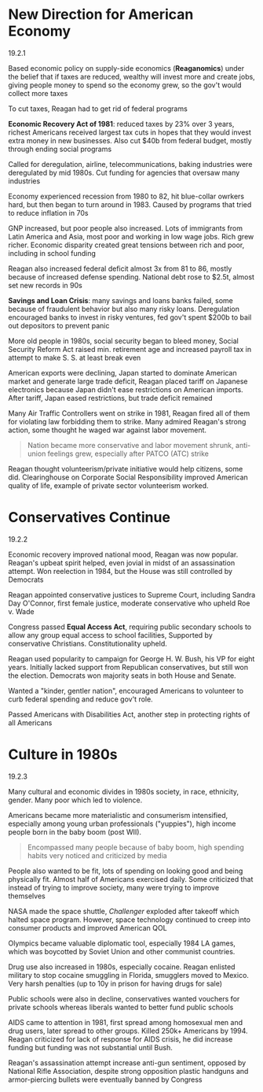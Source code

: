 # New Direction for American Economy

19.2.1

Based economic policy on supply-side economics (**Reaganomics**) under the belief that if taxes are reduced, wealthy will invest more and create jobs, giving people money to spend so the economy grew, so the gov't would collect more taxes

To cut taxes, Reagan had to get rid of federal programs

**Economic Recovery Act of 1981**: reduced taxes by 23% over 3 years, richest Americans received largest tax cuts in hopes that they would invest extra money in new businesses. Also cut $40b from federal budget, mostly through ending social programs

Called for deregulation, airline, telecommunications, baking industries were deregulated by mid 1980s. Cut funding for agencies that oversaw many industries

Economy experienced recession from 1980 to 82, hit blue-collar owrkers hard, but then began to turn around in 1983. Caused by programs that tried to reduce inflation in 70s

GNP increased, but poor people also increased. Lots of immigrants from Latin America and Asia, most poor and working in low wage jobs. Rich grew richer. Economic disparity created great tensions between rich and poor, including in school funding

Reagan also increased federal deficit almost 3x from 81 to 86, mostly because of increased defense spending. National debt rose to $2.5t, almost set new records in 90s

**Savings and Loan Crisis**: many savings and loans banks failed, some because of fraudulent behavior but also many risky loans. Deregulation encouraged banks to invest in risky ventures, fed gov't spent $200b to bail out depositors to prevent panic

More old people in 1980s, social security began to bleed money, Social Security Reform Act raised min. retirement age and increased payroll tax in attempt to make S. S. at least break even

American exports were declining, Japan started to dominate American market and generate large trade deficit, Reagan placed tariff on Japanese electronics because Japan didn't ease restrictions on American imports. After tariff, Japan eased restrictions, but trade deficit remained

Many Air Traffic Controllers went on strike in 1981, Reagan fired all of them for violating law forbidding them to strike. Many admired Reagan's strong action, some thought he waged war against labor movement. 

> Nation became more conservative and labor movement shrunk, anti-union feelings grew, especially after PATCO (ATC) strike

Reagan thought volunteerism/private initiative would help citizens, some did. Clearinghouse on Corporate Social Responsibility improved American quality of life, example of private sector volunteerism worked.

# Conservatives Continue

19.2.2

Economic recovery improved national mood, Reagan was now popular. Reagan's upbeat spirit helped, even jovial in midst of an assassination attempt. Won reelection in 1984, but the House was still controlled by Democrats

Reagan appointed conservative justices to Supreme Court, including Sandra Day O'Connor, first female justice, moderate conservative who upheld Roe v. Wade

Congress passed **Equal Access Act**, requiring public secondary schools to allow any group equal access to school facilities, Supported by conservative Christians. Constitutionality upheld.

Reagan used popularity to campaign for George H. W. Bush, his VP for eight years. Initially lacked support from Republican conservatives, but still won the election. Democrats won majority seats in both House and Senate.

Wanted a "kinder, gentler nation", encouraged Americans to volunteer to curb federal spending and reduce gov't role.

Passed Americans with Disabilities Act, another step in protecting rights of all Americans

# Culture in 1980s

19.2.3

Many cultural and economic divides in 1980s society, in race, ethnicity, gender. Many poor which led to violence.

Americans became more materialistic and consumerism intensified, especially among young urban professionals ("yuppies"), high income people born in the baby boom (post WII). 

> Encompassed many people because of baby boom, high spending habits very noticed and criticized by media

People also wanted to be fit, lots of spending on looking good and being physically fit. Almost half of Americans exercised daily. Some criticized that instead of trying to improve society, many were trying to improve themselves

NASA made the space shuttle, *Challenger* exploded after takeoff which halted space program. However, space technology continued to creep into consumer products and improved American QOL

Olympics became valuable diplomatic tool, especially 1984 LA games, which was boycotted by Soviet Union and other communist countries.

Drug use also increased in 1980s, especially cocaine. Reagan enlisted military to stop cocaine smuggling in Florida, smugglers moved to Mexico. Very harsh penalties (up to 10y in prison for having drugs for sale)

Public schools were also in decline, conservatives wanted vouchers for private schools whereas liberals wanted to better fund public schools

AIDS came to attention in 1981, first spread among homosexual men and drug users, later spread to other groups. Killed 250k+ Americans by 1994. Reagan criticized for lack of response for AIDS crisis, he did increase funding but funding was not substantial until Bush. 

Reagan's assassination attempt increase anti-gun sentiment, opposed by National Rifle Association, despite strong opposition plastic handguns and armor-piercing bullets were eventually banned by Congress
